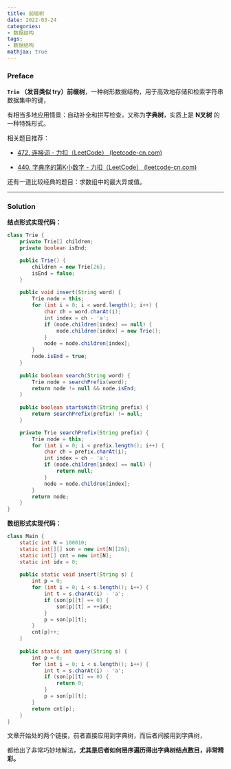 ```yaml
---
title: 前缀树
date: 2022-03-24
categories:
- 数据结构
tags:
- 数据结构
mathjax: true
---
```


<escape><!--more--><escape>

### Preface

<strong>`Trie` （发音类似 try）前缀树</strong>，一种树形数据结构，用于高效地存储和检索字符串数据集中的键，

有相当多地应用情景：自动补全和拼写检查，又称为<strong>字典树</strong>，实质上是 <strong>N叉树</strong> 的一种特殊形式。

相关题目推荐：

* [472. 连接词 - 力扣（LeetCode） (leetcode-cn.com)](https://leetcode-cn.com/problems/concatenated-words/)

* [440. 字典序的第K小数字 - 力扣（LeetCode） (leetcode-cn.com)](https://leetcode-cn.com/problems/k-th-smallest-in-lexicographical-order/)

还有一道比较经典的题目：求数组中的最大异或值。

-----

### Solution

<strong>结点形式实现代码： </strong>

```java
class Trie {
    private Trie[] children;
    private boolean isEnd;

    public Trie() {
        children = new Trie[26];
        isEnd = false;
    }
    
    public void insert(String word) {
        Trie node = this;
        for (int i = 0; i < word.length(); i++) {
            char ch = word.charAt(i);
            int index = ch - 'a';
            if (node.children[index] == null) {
                node.children[index] = new Trie();
            }
            node = node.children[index];
        }
        node.isEnd = true;
    }
    
    public boolean search(String word) {
        Trie node = searchPrefix(word);
        return node != null && node.isEnd;
    }
    
    public boolean startsWith(String prefix) {
        return searchPrefix(prefix) != null;
    }

    private Trie searchPrefix(String prefix) {
        Trie node = this;
        for (int i = 0; i < prefix.length(); i++) {
            char ch = prefix.charAt(i);
            int index = ch - 'a';
            if (node.children[index] == null) {
                return null;
            }
            node = node.children[index];
        }
        return node;
    }
}
```

<strong>数组形式实现代码： </strong>
```java
class Main {
    static int N = 100010;
    static int[][] son = new int[N][26];
    static int[] cnt = new int[N];
    static int idx = 0;
    
    public static void insert(String s) {
        int p = 0;
        for (int i = 0; i < s.length(); i++) {
            int t = s.charAt(i) - 'a';
            if (son[p][t] == 0) {
                son[p][t] = ++idx;
            }
            p = son[p][t];
        }
        cnt[p]++;
    }
    
    public static int query(String s) {
        int p = 0;
        for (int i = 0; i < s.length(); i++) {
            int t = s.charAt(i) - 'a';
            if (son[p][t] == 0) {
                return 0;
            }
            p = son[p][t];
        }
        return cnt[p];
    }
}

```

文章开始处的两个链接，前者直接应用到字典树，而后者间接用到字典树，

都给出了非常巧妙地解法，**尤其是后者如何层序遍历得出字典树结点数目，非常精彩。**


